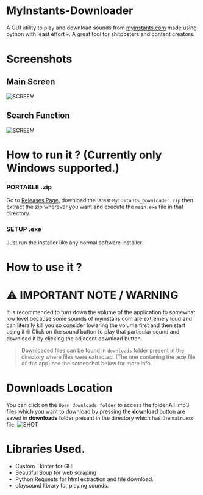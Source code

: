 # MyInstants-Downloader
A GUI utility to play and download sounds from [myinstants.com](https://www.myinstants.com/en/index/in/) made using python with least effort 💀. A great tool for shitposters and content creators.

# Screenshots
## Main Screen 
![SCREEM](https://i.imgur.com/gk1dYcf.png)
## Search Function 
![SCREEM](https://i.imgur.com/klNR5t3.png)

# How to run it ? (Currently only Windows supported.)
### PORTABLE .zip
Go to [Releases Page](https://github.com/Shagnikpaul/MyInstants-Downloader/releases/tag/release), download the latest `MyInstants_Downloader.zip` then extract the zip
wherever you want and execute the `main.exe` file in that directory.
### SETUP .exe
Just run the installer like any normal software installer.

# How to use it ?
# ⚠ IMPORTANT NOTE / WARNING
It is recommended to turn down the volume of the application to somewhat low level because some sounds of myinstans.com are extremely loud and can literally kill you so consider lowering the volume first and then start using it 🤓
Click on the sound button to play that particular sound and download it by clicking the adjacent download button. 
> Downloaded files can be found in `downloads` folder present in the directory where files were extracted. (The one contaning the .exe file of this app) see the screenshot below for more info.


# Downloads Location
You can click on the `Open downloads folder` to access the folder.All .mp3 files which you want to download by pressing the **download** button are saved in **downloads** folder present in the directory which has the `main.exe` file.
![SHOT](https://i.imgur.com/cuiyA9t.png)
# Libraries Used.
- Custom Tkinter for GUI
- Beautiful Soup for web scraping
- Python Requests for html extraction and file download.
- playsound library for playing sounds.
